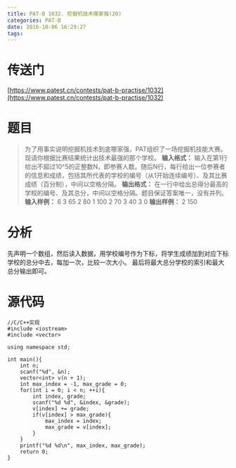```yaml
---
title: PAT-B 1032. 挖掘机技术哪家强(20)
categories: PAT-B
date: 2016-10-06 16:29:27
tags:
---
```

# 传送门
[https://www.patest.cn/contests/pat-b-practise/1032](https://www.patest.cn/contests/pat-b-practise/1032)
<!--more-->
# 题目
> 为了用事实说明挖掘机技术到底哪家强，PAT组织了一场挖掘机技能大赛。现请你根据比赛结果统计出技术最强的那个学校。
**输入格式：**
输入在第1行给出不超过10^5的正整数N，即参赛人数。随后N行，每行给出一位参赛者的信息和成绩，包括其所代表的学校的编号（从1开始连续编号）、及其比赛成绩（百分制），中间以空格分隔。
**输出格式：**
在一行中给出总得分最高的学校的编号、及其总分，中间以空格分隔。题目保证答案唯一，没有并列。
**输入样例：**
6
3 65
2 80
1 100
2 70
3 40
3 0
**输出样例：**
2 150

# 分析
先声明一个数组，然后读入数据，用学校编号作为下标，将学生成绩加到对应下标学校的总分中去，每加一次，比较一次大小。
最后将最大总分学校的索引和最大总分输出即可。

# 源代码

	//C/C++实现
	#include <iostream>
	#include <vector>

	using namespace std;

	int main(){
		int n;
		scanf("%d", &n);
		vector<int> v(n + 1);
		int max_index = -1, max_grade = 0;
		for(int i = 0; i < n; ++i){
			int index, grade;
			scanf("%d %d", &index, &grade);
			v[index] += grade;
			if(v[index] > max_grade){
				max_index = index;
				max_grade = v[index];
			}
		}
		printf("%d %d\n", max_index, max_grade);
		return 0;
	}
